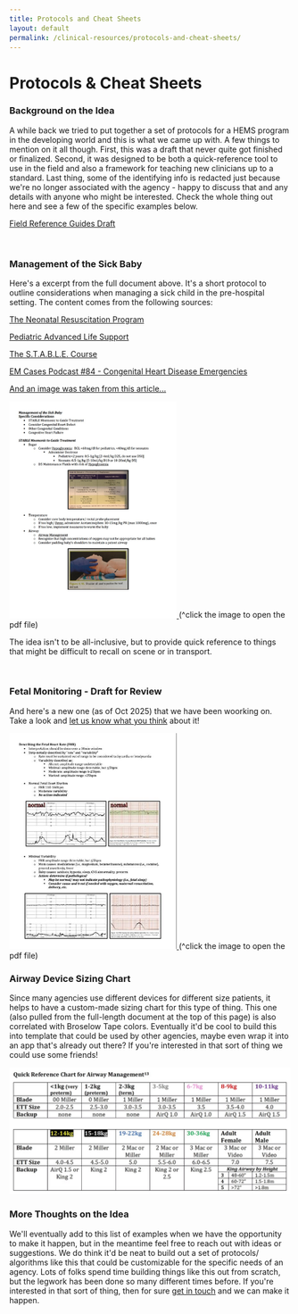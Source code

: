 ```yaml
---
title: Protocols and Cheat Sheets
layout: default
permalink: /clinical-resources/protocols-and-cheat-sheets/
---
```


# Protocols & Cheat Sheets

### Background on the Idea

A while back we tried to put together a set of protocols for a HEMS program in the developing world and this is what we came up with.  A few things to mention on it all though.  First, this was a draft that never quite got finished or finalized.  Second, it was designed to be both a quick-reference tool to use in the field and also a framework for teaching new clinicians up to a standard.  Last thing, some of the identifying info is redacted just because we're no longer associated with the agency - happy to discuss that and any details with anyone who might be interested.  Check the whole thing out here and see a few of the specific examples below.

[Field Reference Guides Draft](https://archive.org/download/clinical-guides/Field%20Reference%20Guides%20Draft%20with%20Links.pdf)

<br>

### Management of the Sick Baby

Here's a excerpt from the full document above.  It's a short protocol to outline considerations when managing a sick child in the pre-hospital setting.  The content comes from the following sources:

[The Neonatal Resuscitation Program](https://www.aap.org/en/pedialink/neonatal-resuscitation-program/)

[Pediatric Advanced Life Support](https://cpr.heart.org/en/courses/pals-course-options)

[The S.T.A.B.L.E. Course](https://stableprogram.org/)

[EM Cases Podcast #84 - Congenital Heart Disease Emergencies](https://emergencymedicinecases.com/congenital-heart-disease-emergencies-2/)

[And an image was taken from this article...](https://link.springer.com/chapter/10.1007/978-1-4614-8760-9_3)

​<a href="https://archive.org/download/clinical-guides/Management%20of%20the%20Sick%20Baby.pdf" target="_blank">
  <img src="https://raw.githubusercontent.com/rykerrmedical/website-files/main/images/protocols-and-cheat-sheets/sick-baby-screenshot.jpeg" alt="image" width="300"/>
</a>
(^click the image to open the pdf file)

The idea isn't to be all-inclusive, but to provide quick reference to things that might be difficult to recall on scene or in transport.

<br>

### Fetal Monitoring - Draft for Review

And here's a new one (as of Oct 2025) that we have been woorking on.  Take a look and [let us know what you think](https://www.rykerrmedical.com/talk-to-us/) about it!

​<a href="https://archive.org/details/clinical-guides/Fetal%20Monitoring%20Cheat%20Sheet%20Draft.pdf" target="_blank">
  <img src="https://raw.githubusercontent.com/rykerrmedical/website-files/main/images/protocols-and-cheat-sheets/fetal-monitoring-screenshot.jpeg" alt="image" width="300"/>
</a>
(^click the image to open the pdf file)

### Airway Device Sizing Chart

Since many agencies use different devices for different size patients, it helps to have a custom-made sizing chart for this type of thing.  This one (also pulled from the full-length document at the top of this page) is also correlated with Broselow Tape colors.  Eventually it'd be cool to build this into template that could be used by other agencies, maybe even wrap it into an app that's already out there?  If you're interested in that sort of thing we could use some friends!

<img src="https://raw.githubusercontent.com/rykerrmedical/website-files/main/images/protocols-and-cheat-sheets/airway-device-sizing-chart.jpeg" alt="airway-device-sizing-chart" />

<br>

### More Thoughts on the Idea

We'll eventually add to this list of examples when we have the opportunity to make it happen, but in the meantime feel free to reach out with ideas or suggestions.  We do think it'd be neat to build out a set of protocols/ algorithms like this that could be customizable for the specific needs of an agency.  Lots of folks spend time building things like this out from scratch, but the legwork has been done so many different times before.  If you're interested in that sort of thing, then for sure [get in touch](https://www.rykerrmedical.com/talk-to-us/) and we can make it happen.


